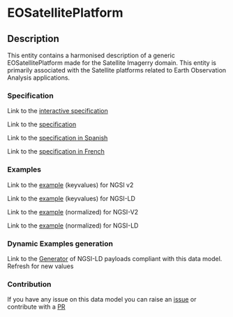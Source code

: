# EOSatellitePlatform

## Description 

This entity contains a harmonised description of a generic EOSatellitePlatform made for the Satellite Imagerry domain. This entity is primarily associated with the Satellite platforms related to Earth Observation Analysis applications.
### Specification

Link to the [interactive specification](https://swagger.lab.fiware.org/?url=https://smart-data-models.github.io/dataModel.SatelliteImagery/EOSatellitePlatform/swagger.yaml)

Link to the [specification](https://smart-data-models.github.io/dataModel.SatelliteImagery/EOSatellitePlatform/doc/spec.md)

Link to the [specification in Spanish](https://smart-data-models.github.io/dataModel.SatelliteImagery/EOSatellitePlatform/doc/spec_ES.md)

Link to the [specification in French](https://smart-data-models.github.io/dataModel.SatelliteImagery/EOSatellitePlatform/doc/spec_FR.md)
### Examples

Link to the [example](https://smart-data-models.github.io/dataModel.SatelliteImagery/EOSatellitePlatform/examples/example.json) (keyvalues) for NGSI v2

Link to the [example](https://smart-data-models.github.io/dataModel.SatelliteImagery/EOSatellitePlatform/examples/example.jsonld) (keyvalues) for NGSI-LD

Link to the [example](https://smart-data-models.github.io/dataModel.SatelliteImagery/EOSatellitePlatform/examples/example-normalized.json) (normalized) for NGSI-V2

Link to the [example](https://smart-data-models.github.io/dataModel.SatelliteImagery/EOSatellitePlatform/examples/example-normalized.jsonld) (normalized) for NGSI-LD
### Dynamic Examples generation

Link to the [Generator](https://smartdatamodels.org/extra/ngsi-ld_generator_v0.91.php?schemaUrl=https://raw.githubusercontent.com/smart-data-models/dataModel.SatelliteImagery/master/EOSatellitePlatform/schema.json&email=info@smartdatamodels.org) of NGSI-LD payloads compliant with this data model. Refresh for new values
### Contribution

 If you have any issue on this data model you can raise an [issue](https://github.com/smart-data-models/dataModel.SatelliteImagery/issues)  or contribute with a [PR](https://github.com/smart-data-models/dataModel.SatelliteImagery/pulls)